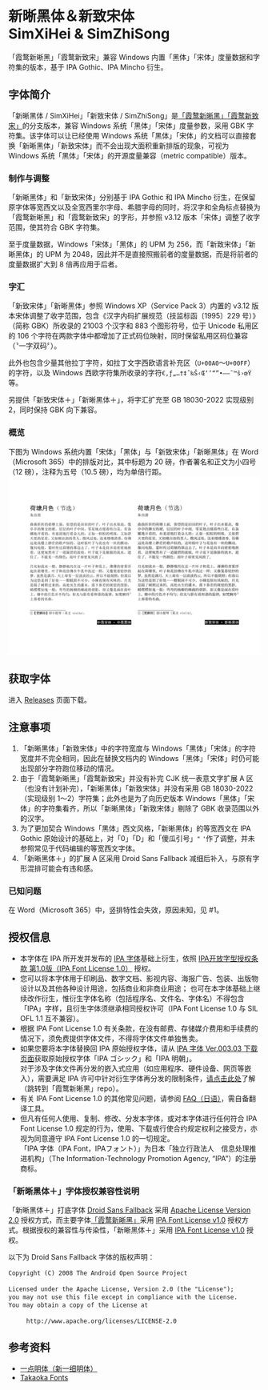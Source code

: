 # 新晰黑体＆新致宋体</br>SimXiHei & SimZhiSong

「霞鹜新晰黑」「霞鹜新致宋」兼容 Windows 内置「黑体」「宋体」度量数据和字符集的版本，基于 IPA Gothic、IPA Mincho 衍生。

## 字体简介

「新晰黑体 / SimXiHei」「新致宋体 / SimZhiSong」是[「霞鹜新晰黑」](https://github.com/lxgw/LxgwNeoXiHei)[「霞鹜新致宋」](https://github.com/lxgw/LxgwNeoZhiSong)的分支版本，兼容 Windows 系统「黑体」「宋体」度量参数，采用 GBK 字符集。该字体可以让已经使用 Windows 系统「黑体」「宋体」的文档可以直接套换「新晰黑体」「新致宋体」而不会出现大面积重新排版的现象，可视为 Windows 系统「黑体」「宋体」的开源度量兼容（metric compatible）版本。

### 制作与调整

「新晰黑体」和「新致宋体」分别基于 IPA Gothic 和 IPA Mincho 衍生，在保留原字体等宽西文以及全宽西里尔字母、希腊字母的同时，将汉字和全角标点替换为「霞鹜新晰黑」和「霞鹜新致宋」的字形，并参照 v3.12 版本「宋体」调整了收字范围，使其符合 GBK 字符集。

至于度量数据，Windows「宋体」「黑体」的 UPM 为 256，而「新致宋体」「新晰黑体」的 UPM 为 2048，因此并不是直接照搬前者的度量数据，而是将前者的度量数据扩大到 8 倍再应用于后者。

### 字汇

「新致宋体」「新晰黑体」参照 Windows XP（Service Pack 3）内置的 v3.12 版本宋体调整了收字范围，包含《汉字内码扩展规范（技监标函〔1995〕229 号）》（简称 GBK）所收录的 21003 个汉字和 883 个图形符号，位于 Unicode 私用区的 106 个字符在两款字体中都增加了正式码位映射，同时保留私用区码位兼容（〝一字双码〞）。

此外也包含少量其他拉丁字符，如拉丁文字西欧语言补充区（`U+00A0`～`U+00FF`）的字符，以及 Windows 西欧字符集所收录的字符`€‚ƒ„…†‡ˆ‰Š‹Œ‘’“”•–—˜™š›œŸ`等。

另提供「新致宋体＋」「新晰黑体＋」，将字汇扩充至 GB 18030-2022 实现级别 2，同时保持 GBK 向下兼容。

### 概览

下图为 Windows 系统内置「宋体」「黑体」与「新致宋体」「新晰黑体」在 Word（Microsoft 365）中的排版对比，其中标题为 20 磅，作者署名和正文为小四号（12 磅），注释为五号（10.5 磅），均为单倍行距。
![](./image.png)

## 获取字体

进入 [Releases](https://github.com/lxgw/SimXiZhi/releases) 页面下载。

## 注意事项

1. 「新晰黑体」「新致宋体」中的字符宽度与 Windows「黑体」「宋体」的字符宽度并不完全相同，因此在替换文档内的 Windows「黑体」「宋体」时仍可能出现部分字符跑位移动的情况。
2. 由于「霞鹜新晰黑」「霞鹜新致宋」并没有补完 CJK 统一表意文字扩展 A 区（也没有计划补完），「新晰黑体」「新致宋体」并没有采用 GB 18030-2022（实现级别 1～2）字符集；此外也是为了向历史版本 Windows「黑体」「宋体」的字符集看齐，所以「新晰黑体」「新致宋体」剔除了 GBK 收录范围以外的汉字。
3. 为了更加契合 Windows「黑体」西文风格，「新晰黑体」的等宽西文在 IPA Gothic 原始设计的基础上，对「0」「D」和「傻瓜引号」`"` `'`作了调整，并未参照常见于代码编辑的等宽西文字体。
4. 「新晰黑体＋」的扩展 A 区采用 Droid Sans Fallback 减细后补入，与原有字形混排可能会有违和感。

### 已知问题
在 Word（Microsoft 365）中，竖排特性会失效，原因未知，见 #1。

## 授权信息

- 本字体在 IPA 所开发并发布的 [IPA 字体](https://moji.or.jp/ipafont)基础上衍生，依照 [IPA开放字型授权条款 第1.0版（IPA Font License 1.0）](https://opensource.org/licenses/IPA/) 授权。
- 您可以将本字体用于印刷品、数字文档、影视内容、海报广告、包装、出版物设计以及其他各种设计用途，包括商业和非商业用途；
  也可在本字体基础上继续改作衍生，惟衍生字体名称（包括程序名、文件名、字体名）不得包含「IPA」字样，且衍生字体须继承相同授权许可（IPA Font License 1.0 与 SIL OFL 1.1 互不兼容）。
- 根据 IPA Font License 1.0 有关条款，在没有邮费、存储媒介费用和手续费的情况下，须免费提供字体文件，不得将字体文件单独售卖。
- 如果您要将本字体替换回 IPA 原始授权字体，请从 [IPA 字体 Ver.003.03 下载页面](https://moji.or.jp/ipafont/ipa00303)获取原始授权字体「IPA ゴシック」和「IPA 明朝」。  
  对于涉及字体文件再分发的嵌入式应用（如应用程序、硬件设备、网页等嵌入），需要满足 IPA 许可中针对衍生字体再分发的限制条件，[请点击此处](https://github.com/lxgw/LxgwNeoXiHei/blob/main/documentation/embedding_instructions.md)了解（跳转到「霞鹜新晰黑」repo）。
- 有关 IPA Font License 1.0 的其他常见问题，请参阅 [FAQ（日语）](https://moji.or.jp/ipafont/faq)，需自备翻译工具。
- 但凡有任何人使用、复制、修改、分发本字体，或对本字体进行任何符合 IPA Font License 1.0 规定的行为，使用、下载或行使合约规定权利之接受方，亦视为同意遵守 IPA Font License 1.0 的一切规定。  
  「IPA 字体（IPA Font，IPAフォント）」为日本「独立行政法人　信息处理推进机构」（The Information-Technology Promotion Agency, “IPA”）的注册商标。

### 「新晰黑体＋」字体授权兼容性说明
「新晰黑体＋」打底字体 [Droid Sans Fallback](https://github.com/aosp-mirror/platform_frameworks_base/tree/master/data/fonts) 采用 [Apache License Version 2.0](https://www.apache.org/licenses/LICENSE-2.0.html) 授权方式，而主要字体[「霞鹜新晰黑」](https://github.com/lxgw/LxgwNeoXiHei)采用 [IPA Font License v1.0](IPA_Font_License_Agreement_v1.0.txt) 授权方式。根据授权的兼容性与传染性，「新晰黑体＋」采用 [IPA Font License v1.0](IPA_Font_License_Agreement_v1.0.txt) 授权。

以下为 Droid Sans Fallback 字体的版权声明：
```
Copyright (C) 2008 The Android Open Source Project

Licensed under the Apache License, Version 2.0 (the "License");
you may not use this file except in compliance with the License.
You may obtain a copy of the License at
  
     http://www.apache.org/licenses/LICENSE-2.0
```
## 参考资料

- [一点明体（新一细明体）](https://github.com/ichitenfont/I.Ming)
- [Takaoka Fonts](https://github.com/hidekatsu-izuno/takaoka-fonts)
